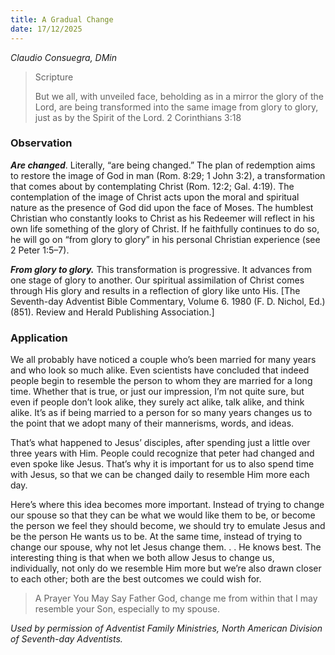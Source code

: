 ```yaml
---
title: A Gradual Change
date: 17/12/2025
---
```


_Claudio Consuegra, DMin_

> <p>Scripture</p>
> But we all, with unveiled face, beholding as in a mirror the glory of the Lord, are being transformed into the same image from glory to glory, just as by the Spirit of the Lord. 2 Corinthians 3:18

### Observation

**_Are changed_**. Literally, “are being changed.” The plan of redemption aims to restore the image of God in man (Rom. 8:29; 1 John 3:2), a transformation that comes about by contemplating Christ (Rom. 12:2; Gal. 4:19). The contemplation of the image of Christ acts upon the moral and spiritual nature as the presence of God did upon the face of Moses. The humblest Christian who constantly looks to Christ as his Redeemer will reflect in his own life something of the glory of Christ. If he faithfully continues to do so, he will go on “from glory to glory” in his personal Christian experience (see 2 Peter 1:5–7).

_**From glory to glory.**_ This transformation is progressive. It advances from one stage of glory to another. Our spiritual assimilation of Christ comes through His glory and results in a reflection of glory like unto His. [The Seventh-day Adventist Bible Commentary, Volume 6. 1980 (F. D. Nichol, Ed.) (851). Review and Herald Publishing Association.]

### Application

We all probably have noticed a couple who’s been married for many years and who look so much alike. Even scientists have concluded that indeed people begin to resemble the person to whom they are married for a long time. Whether that is true, or just our impression, I’m not quite sure, but even if people don’t look alike, they surely act alike, talk alike, and think alike. It’s as if being married to a person for so many years changes us to the point that we adopt many of their mannerisms, words, and ideas.

That’s what happened to Jesus’ disciples, after spending just a little over three years with Him. People could recognize that peter had changed and even spoke like Jesus. That’s why it is important for us to also spend time with Jesus, so that we can be changed daily to resemble Him more each day.

Here’s where this idea becomes more important. Instead of trying to change our spouse so that they can be what we would like them to be, or become the person we feel they should become, we should try to emulate Jesus and be the person He wants us to be. At the same time, instead of trying to change our spouse, why not let Jesus change them. . . He knows best. The interesting thing is that when we both allow Jesus to change us, individually, not only do we resemble Him more but we’re also drawn closer to each other; both are the best outcomes we could wish for.

> <callout>A Prayer You May Say</callout>
> Father God, change me from within that I may resemble your Son, especially to my spouse.

_Used by permission of Adventist Family Ministries, North American Division of Seventh-day Adventists._